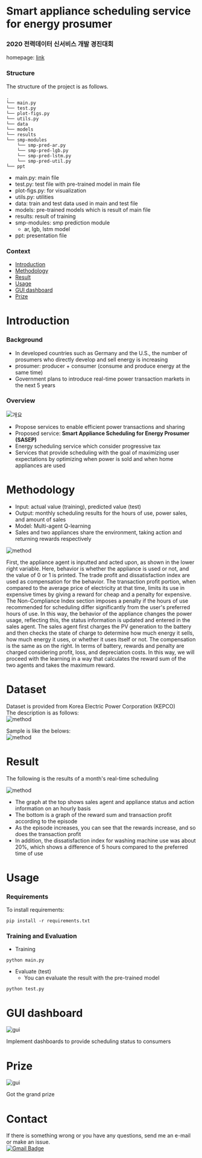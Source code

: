 Smart appliance scheduling service for energy prosumer
=======================================
### 2020 전력데이터 신서비스 개발 경진대회
homepage: [link](https://home.kepco.co.kr/kepco/NS/main/main.do)

### __Structure__
The structure of the project is as follows.
```setup
.
└── main.py
└── test.py
└── plot-figs.py
└── utils.py
└── data
└── models
└── results
└── smp-modules
    └── smp-pred-ar.py
    └── smp-pred-lgb.py
    └── smp-pred-lstm.py
    └── smp-pred-util.py
└── ppt
```
* main.py: main file
* test.py: test file with pre-trained model in main file
* plot-figs.py: for visualization
* utils.py: utilities
* data: train and test data used in main and test file
* models: pre-trained models which is result of main file
* results: result of training
* smp-modules: smp prediction module
    - ar, lgb, lstm model
* ppt: presentation file

### __Context__
* [Introduction](#introduction)
* [Methodology](#methodology)
* [Result](#result)
* [Usage](#usage)
* [GUI dashboard](#gui-dashboard)
* [Prize](#prize)


Introduction
=======================

### Background
* In developed countries such as Germany and the U.S., the number of prosumers who directly develop and sell energy is increasing
* prosumer: producer + consumer (consume and produce energy at the same time)
* Government plans to introduce real-time power transaction markets in the next 5 years

### Overview
![개요](img/overview.png)
* Propose services to enable efficient power transactions and sharing
* Proposed service: __Smart Appliance Scheduling for Energy Prosumer (SASEP)__
* Energy scheduling service which consider progressive tax
* Services that provide scheduling with the goal of maximizing user expectations by optimizing when power is sold and when home appliances are used  

Methodology
=======================
* Input: actual value (training), predicted value (test)
* Output: monthly scheduling results for the hours of use, power sales, and amount of sales
* Model: Multi-agent Q-learning
* Sales and two appliances share the environment, taking action and returning rewards respectively  

![method](img/method.png)

First, the appliance agent is inputted and acted upon, as shown in the lower right variable.
Here, behavior is whether the appliance is used or not, and the value of 0 or 1 is printed.
The trade profit and dissatisfaction index are used as compensation for the behavior.
The transaction profit portion, when compared to the average price of electricity at that time, limits its use in expensive times by giving a reward for cheap and a penalty for expensive.
The Non-Compliance Index section imposes a penalty if the hours of use recommended for scheduling differ significantly from the user's preferred hours of use.
In this way, the behavior of the appliance changes the power usage, reflecting this, the status information is updated and entered in the sales agent.
The sales agent first charges the PV generation to the battery and then checks the state of charge to determine how much energy it sells, how much energy it uses, or whether it uses itself or not.
The compensation is the same as on the right.
In terms of battery, rewards and penalty are charged considering profit, loss, and depreciation costs.
In this way, we will proceed with the learning in a way that calculates the reward sum of the two agents and takes the maximum reward.

Dataset
======================
Dataset is provided from Korea Electric Power Corporation (KEPCO)   
The description is as follows:  
![method](img/dataset_description.png)

Sample is like the belows:  
![method](img/dataset.png)

Result
=======================
The following is the results of a month's real-time scheduling

![method](img/result.png)
* The graph at the top shows sales agent and appliance status and action information on an hourly basis
* The bottom is a graph of the reward sum and transaction profit according to the episode
* As the episode increases, you can see that the rewards increase, and so does the transaction profit
* In addition, the dissatisfaction index for washing machine use was about 20%, which shows a difference of 5 hours compared to the preferred time of use

Usage
==================
### Requirements 
To install requirements:
```setup
pip install -r requirements.txt
```
### Training and Evaluation
* Training
```train and eval
python main.py
```
* Evaluate (test)
    * You can evaluate the result with the pre-trained model
```
python test.py
```

GUI dashboard
=======================
![gui](img/gui.JPG)

Implement dashboards to provide scheduling status to consumers

Prize
=======================
![gui](img/한전.png)

Got the grand prize   

Contact
==================
If there is something wrong or you have any questions, send me an e-mail or make an issue.  
[![Gmail Badge](https://img.shields.io/badge/-Gmail-d14836?style=flat-square&logo=Gmail&logoColor=white&link=mailto:pond9816@gmail.com)](mailto:pond9816@gmail.com)